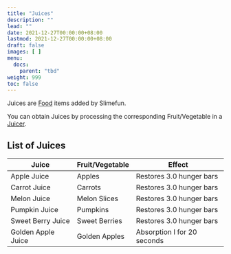 ```yaml
---
title: "Juices"
description: ""
lead: ""
date: 2021-12-27T00:00:00+08:00
lastmod: 2021-12-27T00:00:00+08:00
draft: false
images: [ ]
menu:
  docs:
    parent: "tbd"
weight: 999
toc: false
---
```


Juices are [Food](/docs/slimefun/food) items added by Slimefun.

You can obtain Juices by processing the corresponding Fruit/Vegetable in a [Juicer](/docs/slimefun/juicer).

## List of Juices

| Juice              | Fruit/Vegetable | Effect                      |
| ------------------ | --------------- | --------------------------- |
| Apple Juice        | Apples          | Restores 3.0 hunger bars    |
| Carrot Juice       | Carrots         | Restores 3.0 hunger bars    |
| Melon Juice        | Melon Slices    | Restores 3.0 hunger bars    |
| Pumpkin Juice      | Pumpkins        | Restores 3.0 hunger bars    |
| Sweet Berry Juice  | Sweet Berries   | Restores 3.0 hunger bars    |
| Golden Apple Juice | Golden Apples   | Absorption I for 20 seconds |
